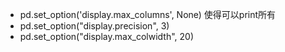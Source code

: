 - pd.set_option('display.max_columns', None)
    使得可以print所有
- pd.set_option("display.precision", 3)
- pd.set_option("display.max_colwidth", 20)
